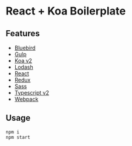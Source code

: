 # React + Koa Boilerplate

## Features
* [Bluebird](https://github.com/petkaantonov/bluebird)
* [Gulp](https://github.com/gulpjs/gulp)
* [Koa v2](https://github.com/koajs/koal)
* [Lodash](https://github.com/lodash/lodash)
* [React](https://github.com/facebook/react)
* [Redux](https://github.com/reactjs/redux)
* [Sass](https://github.com/sass/sass)
* [Typescript v2](https://github.com/Microsoft/TypeScript)
* [Webpack](https://github.com/webpack)

## Usage
```
npm i
npm start
```

